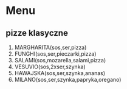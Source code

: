 # Menu

## pizze klasyczne

1. MARGHARITA(sos,ser,pizza)
2. FUNGHI(sos,ser,pieczarki,pizza)
3. SALAMI(sos,mozarella,salami,pizza)
4. VESUVIO(sos,2xser,szynka)
5. HAWAJSKA(sos,ser,szynka,ananas)
6. MILANO(sos,ser,szynka,papryka,oregano)

